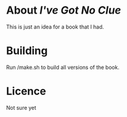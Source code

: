 # About *I've Got No Clue*

This is just an idea for a book that I had. 

# Building

Run /make.sh to build all versions of the book.

# Licence

Not sure yet
